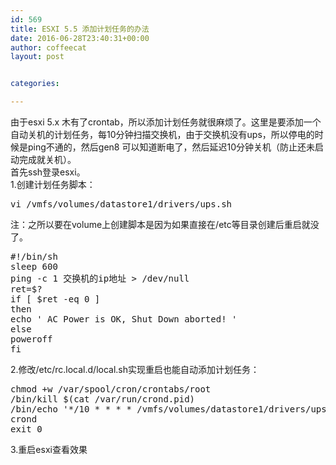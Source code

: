 ```yaml
---
id: 569
title: ESXI 5.5 添加计划任务的办法
date: 2016-06-28T23:40:31+00:00
author: coffeecat
layout: post


categories:

---
```

由于esxi 5.x 木有了crontab，所以添加计划任务就很麻烦了。这里是要添加一个自动关机的计划任务，每10分钟扫描交换机，由于交换机没有ups，所以停电的时候是ping不通的，然后gen8 可以知道断电了，然后延迟10分钟关机（防止还未启动完成就关机）。  
首先ssh登录esxi。  
1.创建计划任务脚本：

<pre class="lang:sh decode:true " >vi /vmfs/volumes/datastore1/drivers/ups.sh </pre>

注：之所以要在volume上创建脚本是因为如果直接在/etc等目录创建后重启就没了。

<pre class="lang:sh decode:true " >#!/bin/sh
sleep 600
ping -c 1 交换机的ip地址 &gt; /dev/null
ret=$?
if [ $ret -eq 0 ]
then
echo ' AC Power is OK, Shut Down aborted! '
else
poweroff
fi</pre>

2.修改/etc/rc.local.d/local.sh实现重启也能自动添加计划任务：

<pre class="lang:vim decode:true " >chmod +w /var/spool/cron/crontabs/root
/bin/kill $(cat /var/run/crond.pid)
/bin/echo '*/10 * * * * /vmfs/volumes/datastore1/drivers/ups.sh' &gt;&gt; /var/spool/cron/crontabs/root
crond
exit 0</pre>

3.重启esxi查看效果